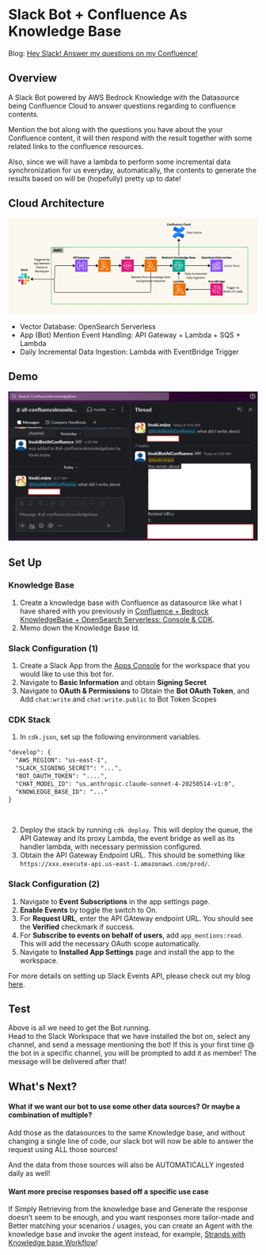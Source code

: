 # Slack Bot + Confluence As Knowledge Base

Blog: [Hey Slack! Answer my questions on my Confluence!](https://medium.com/@itsuki.enjoy/hey-slack-answer-my-questions-on-my-confluence-7edfbb0fa55d)

## Overview
A Slack Bot powered by AWS Bedrock Knowledge with the Datasource being Confluence Cloud to answer questions regarding to confluence contents.

Mention the bot along with the questions you have about the your Confluence content, it will then respond with the result together with some related links to the confluence resources.

Also, since we will have a lambda to perform some incremental data synchronization for us everyday, automatically, the contents to generate the results based on will be (hopefully) pretty up to date!


## Cloud Architecture
![](./readme-assets/cloudArchitecture.jpg)
<br>
- Vector Database: OpenSearch Serverless
- App (Bot) Mention Event Handling: API Gateway + Lambda + SQS + Lambda
- Daily Incremental Data Ingestion: Lambda with EventBridge Trigger



## Demo
![](./readme-assets/demo.png)


## Set Up

### Knowledge Base
1. Create a knowledge base with Confluence as datasource like what I have shared with you previously in [Confluence + Bedrock KnowledgeBase + OpenSearch Serverless: Console & CDK](https://medium.com/@itsuki.enjoy/confluence-bedrock-knowledgebase-opensearch-serverless-console-cdk-93ec05abe8ce). 
2. Memo down the Knowledge Base Id.

### Slack Configuration (1)
1. Create a Slack App from the [Apps Console](https://api.slack.com/apps) for the workspace that you would like to use this bot for.
2. Navigate to **Basic Information** and obtain **Signing Secret**
3. Navigate to **OAuth & Permissions** to Obtain the **Bot OAuth Token**, and Add `chat:write` and `chat:write.public` to Bot Token Scopes

### CDK Stack
1. In `cdk.json`, set up the following environment variables.
```
"develop": {
  "AWS_REGION": "us-east-1",
  "SLACK_SIGNING_SECRET": "...",
  "BOT_OAUTH_TOKEN": "....",
  "CHAT_MODEL_ID": "us.anthropic.claude-sonnet-4-20250514-v1:0",
  "KNOWLEDGE_BASE_ID": "..."
}
```
<br>

2. Deploy the stack by running `cdk deploy`. This will deploy the queue, the API Gateway and its proxy Lambda, the event bridge as well as its handler lambda, with necessary permission configured.
3. Obtain the API Gateway Endpoint URL. This should be something like `https://xxx.execute-api.us-east-1.amazonaws.com/prod/`.


### Slack Configuration (2)
1. Navigate to **Event Subscriptions** in the app settings page.
2. **Enable Events** by toggle the switch to On.
3. For **Request URL**, enter the API GAteway endpoint URL. You should see the **Verified** checkmark if success.
4. For **Subscribe to events on behalf of users**, add `app_mentions:read`. This will add the necessary OAuth scope automatically.
5. Navigate to **Installed App Settings** page and install the app to the workspace.

For more details on setting up Slack Events API, please check out my blog [here](https://medium.com/@itsuki.enjoy/trigger-lambda-from-slack-messages-with-slack-events-api-d73d80d8ae97).


## Test
Above is all we need to get the Bot running.
<br>
Head to the Slack Workspace that we have installed the bot on, select any channel, and send a message mentioning the bot!
If this is your first time @ the bot in a specific channel, you will be prompted to add it as member! The message will be delivered after that!


## What's Next?
#### What if we want our bot to use some other data sources? Or maybe a combination of multiple?
Add those as the datasources to the same Knowledge base, and without changing a single line of code, our slack bot will now be able to answer the request using ALL those sources!

And the data from those sources will also be AUTOMATICALLY ingested daily as well!


#### Want more precise responses based off a specific use case
If Simply Retrieving from the knowledge base and Generate the response doesn’t seem to be enough, and you want responses more tailor-made and Better matching your scenarios / usages, you can create an Agent with the knowledge base and invoke the agent instead, for example, [Strands with Knowledge base Workflow](https://strandsagents.com/latest/documentation/docs/examples/python/knowledge_base_agent/)!